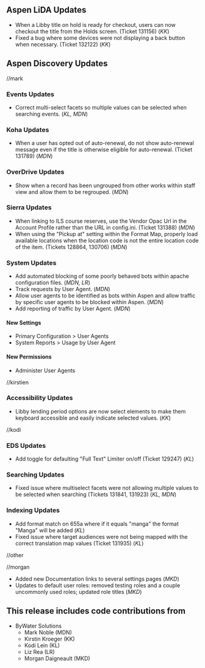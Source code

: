 ## Aspen LiDA Updates
- When a Libby title on hold is ready for checkout, users can now checkout the title from the Holds screen. (Ticket 131156) (*KK*)
- Fixed a bug where some devices were not displaying a back button when necessary. (Ticket 132122) (*KK*)

## Aspen Discovery Updates
//mark
### Events Updates
- Correct multi-select facets so multiple values can be selected when searching events. (*KL, MDN*) 

### Koha Updates
- When a user has opted out of auto-renewal, do not show auto-renewal message even if the title is otherwise eligible for auto-renewal.  (Ticket 131789) (*MDN*)

### OverDrive Updates
- Show when a record has been ungrouped from other works within staff view and allow them to be regrouped. (*MDN*) 

### Sierra Updates
- When linking to ILS course reserves, use the Vendor Opac Url in the Account Profile rather than the URL in config.ini. (Ticket 131388) (*MDN*)
- When using the "Pickup at" setting within the Format Map, properly load available locations when the location code is not the entire location code of the item. (Tickets 128864, 130706) (*MDN*)

### System Updates
- Add automated blocking of some poorly behaved bots within apache configuration files. (*MDN, LR*)
- Track requests by User Agent. (*MDN*)
- Allow user agents to be identified as bots within Aspen and allow traffic by specific user agents to be blocked within Aspen. (*MDN*)
- Add reporting of traffic by User Agent. (*MDN*)

<div markdown="1" class="settings">

#### New Settings
- Primary Configuration > User Agents
- System Reports > Usage by User Agent

#### New Permissions
- Administer User Agents

</div>

//kirstien
### Accessibility Updates
- Libby lending period options are now select elements to make them keyboard accessible and easily indicate selected values. (*KK*)

//kodi
### EDS Updates
- Add toggle for defaulting "Full Text" Limiter on/off (Ticket 129247) (*KL*)

### Searching Updates
- Fixed issue where multiselect facets were not allowing multiple values to be selected when searching (Tickets 131841, 131923) (*KL, MDN*)

### Indexing Updates
- Add format match on 655a where if it equals "manga" the format "Manga" will be added (*KL*)
- Fixed issue where target audiences were not being mapped with the correct translation map values (Ticket 131935) (*KL*)

//other

//morgan 
- Added new Documentation links to several settings pages (*MKD*)
- Updates to default user roles: removed testing roles and a couple uncommonly used roles; updated role titles (*MKD*)

## This release includes code contributions from
- ByWater Solutions
  - Mark Noble (MDN)
  - Kirstin Kroeger (KK)
  - Kodi Lein (KL)
  - Liz Rea (LR)
  - Morgan Daigneault (MKD)
